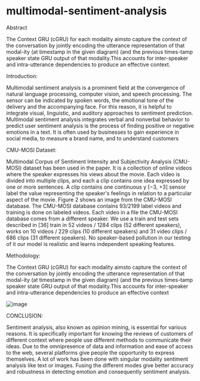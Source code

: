 # multimodal-sentiment-analysis
Abstract

The Context GRU (cGRU) for each modality aimsto capture the context of the conversation by jointly encoding the utterance representation of that modal-ity (at timestamp in the given diagram) (and the previous times-tamp speaker state GRU output of that modality.This accounts for inter-speaker and intra-utterance dependencies to produce an effective context.

Introduction:

Multimodal sentiment analysis is a prominent field at the convergence of natural language processing, computer vision, and speech processing. The sensor can be indicated by spoken words, the emotional tone of the delivery and the accompanying face. For this reason, it is helpful to integrate visual, linguistic, and auditory approaches to sentiment prediction. Multimodal sentiment analysis integrates verbal and nonverbal behavior to predict user sentiment analysis is the process of finding positive or negative emotions in a text. It is often used by businesses to gain experience in social media, to measure a brand name, and to understand customers


CMU-MOSI Dataset:

Multimodal Corpus of Sentiment Intensity and Subjectivity Analysis (CMU-MOSI) dataset has been used in the paper. It is a collection of online videos where the speaker expresses his views about the movie. Each video is divided into multiple clips, and each a clip contains one idea expressed by one or more sentences. A clip contains one continuous y [−3, +3] sensor label the value representing the speaker's feelings in relation to a particular aspect of the movie. Figure 2 shows an image from the CMU-MOSI database. The CMU-MOSI database contains 93/2199 label videos and training is done on labeled videos. Each video in a file the CMU-MOSI database comes from a different speaker. We use a train and test sets described in [36] train in 52 videos / 1284 clips (52 different speakers), works on 10 videos / 229 clips (10 different speakers) and 31 video clips / 686 clips (31 different speakers). No speaker-based pollution in our testing of it our model is realistic and learns independent speaking features.

Methodology:


The Context GRU (cGRU) for each modality aimsto capture the context of the conversation by jointly encoding the utterance representation of that modal-ity (at timestamp in the given diagram) (and the previous times-tamp speaker state GRU output of that modality.This accounts for inter-speaker and intra-utterance dependencies to produce an effective context


![image](https://user-images.githubusercontent.com/51492488/126368164-733d9430-076a-4b9f-a4f5-eba28fde3a72.png)


CONCLUSION:



Sentiment analysis, also known as opinion mining, is essential for various reasons. It is specifically important for knowing the reviews of customers of different context where people use different methods to communicate their ideas. Due to the omnipresence of data and information and ease of access to the web, several platforms give people the opportunity to express themselves. A lot of work has been done with singular modality sentiment analysis like text or images. Fusing the different modes give better accuracy and robustness in detecting emotion and consequently sentiment analysis.

